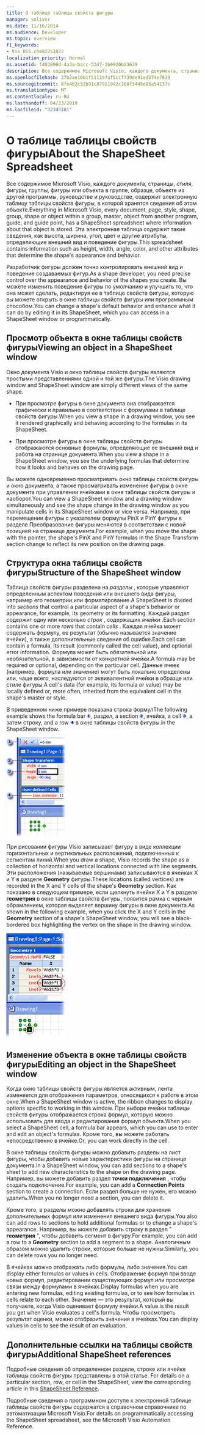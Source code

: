 ```yaml
---
title: О таблице таблицы свойств фигуры
manager: soliver
ms.date: 11/16/2014
ms.audience: Developer
ms.topic: overview
f1_keywords:
- Vis_DSS.chm82251822
localization_priority: Normal
ms.assetid: f403890d-4a3a-bacc-53d7-1b9920b23639
description: Все содержимое Microsoft Visio, каждого документа, страницы, стиля, фигуры, группы, фигуры или объекта в группе, образце, объекте из другой программы, руководстве и руководстве, содержит электронную таблицу таблицы свойств фигуры, в которой хранятся сведения об этом объекте. Эта электронная таблица содержит такие сведения, как высота, ширина, угол, цвет и другие атрибуты, определяющие внешний вид и поведение фигуры.
ms.openlocfilehash: 37b2ae10b1f511197af5ccf739de91edb74e7819
ms.sourcegitcommit: 8fe462c32b91c87911942c188f3445e85a54137c
ms.translationtype: MT
ms.contentlocale: ru-RU
ms.lasthandoff: 04/23/2019
ms.locfileid: "32345181"
---
```

# <a name="about-the-shapesheet-spreadsheet"></a><span data-ttu-id="619c9-104">О таблице таблицы свойств фигуры</span><span class="sxs-lookup"><span data-stu-id="619c9-104">About the ShapeSheet Spreadsheet</span></span>

<span data-ttu-id="619c9-105">Все содержимое Microsoft Visio, каждого документа, страницы, стиля, фигуры, группы, фигуры или объекта в группе, образце, объекте из другой программы, руководстве и руководстве, содержит электронную таблицу таблицы свойств фигуры, в которой хранятся сведения об этом объекте.</span><span class="sxs-lookup"><span data-stu-id="619c9-105">Everything in Microsoft Visio, every document, page, style, shape, group, shape or object within a group, master, object from another program, guide, and guide point, has a ShapeSheet spreadsheet where information about that object is stored.</span></span> <span data-ttu-id="619c9-106">Эта электронная таблица содержит такие сведения, как высота, ширина, угол, цвет и другие атрибуты, определяющие внешний вид и поведение фигуры.</span><span class="sxs-lookup"><span data-stu-id="619c9-106">This spreadsheet contains information such as height, width, angle, color, and other attributes that determine the shape's appearance and behavior.</span></span>
  
<span data-ttu-id="619c9-107">Разработчик фигуры должен точно контролировать внешний вид и поведение создаваемых фигур.</span><span class="sxs-lookup"><span data-stu-id="619c9-107">As a shape developer, you need precise control over the appearance and behavior of the shapes you create.</span></span> <span data-ttu-id="619c9-108">Вы можете изменить поведение фигуры по умолчанию и улучшить то, что она может сделать, редактируя ее в таблице свойств фигуры, которую вы можете открыть в окне таблицы свойств фигуры или программным способом.</span><span class="sxs-lookup"><span data-stu-id="619c9-108">You can change a shape's default behavior and enhance what it can do by editing it in its ShapeSheet, which you can access in a ShapeSheet window or programmatically.</span></span>
  
## <a name="viewing-an-object-in-a-shapesheet-window"></a><span data-ttu-id="619c9-109">Просмотр объекта в окне таблицы свойств фигуры</span><span class="sxs-lookup"><span data-stu-id="619c9-109">Viewing an object in a ShapeSheet window</span></span>

<span data-ttu-id="619c9-110">Окно документа Visio и окно таблицы свойств фигуры являются простыми представлениями одной и той же фигуры.</span><span class="sxs-lookup"><span data-stu-id="619c9-110">The Visio drawing window and ShapeSheet window are simply different views of the same shape.</span></span>
  
- <span data-ttu-id="619c9-111">При просмотре фигуры в окне документа она отображается графически и правильно в соответствии с формулами в таблице свойств фигуры.</span><span class="sxs-lookup"><span data-stu-id="619c9-111">When you view a shape in a drawing window, you see it rendered graphically and behaving according to the formulas in its ShapeSheet.</span></span>
    
- <span data-ttu-id="619c9-112">При просмотре фигуры в окне таблицы свойств фигуры отображаются основные формулы, определяющие ее внешний вид и работа на странице документа.</span><span class="sxs-lookup"><span data-stu-id="619c9-112">When you view a shape in a ShapeSheet window, you see the underlying formulas that determine how it looks and behaves on the drawing page.</span></span>
    
<span data-ttu-id="619c9-113">Вы можете одновременно просматривать окно таблицы свойств фигуры и окно документа, а также просматривать изменение фигуры в окне документа при управлении ячейками в окне таблицы свойств фигуры и наоборот.</span><span class="sxs-lookup"><span data-stu-id="619c9-113">You can view a ShapeSheet window and a drawing window simultaneously and see the shape change in the drawing window as you manipulate cells in its ShapeSheet window or vice versa.</span></span> <span data-ttu-id="619c9-114">Например, при перемещении фигуры с указателем формулы PinX и PinY фигуры в разделе Преобразование фигуры меняются в соответствии с новой позицией на странице документа.</span><span class="sxs-lookup"><span data-stu-id="619c9-114">For example, when you move the shape with the pointer, the shape's PinX and PinY formulas in the Shape Transform section change to reflect its new position on the drawing page.</span></span>
  
## <a name="structure-of-the-shapesheet-window"></a><span data-ttu-id="619c9-115">Структура окна таблицы свойств фигуры</span><span class="sxs-lookup"><span data-stu-id="619c9-115">Structure of the ShapeSheet window</span></span>

<span data-ttu-id="619c9-116">Таблица свойств фигуры разделена на *разделы* , которые управляют определенным аспектом поведения или внешнего вида фигуры, например его геометрии или форматирование.</span><span class="sxs-lookup"><span data-stu-id="619c9-116">A ShapeSheet is divided into  *sections*  that control a particular aspect of a shape's behavior or appearance, for example, its geometry or its formatting.</span></span> <span data-ttu-id="619c9-117">Каждый раздел содержит одну или несколько *строк* , содержащих *ячейки* .</span><span class="sxs-lookup"><span data-stu-id="619c9-117">Each section contains one or more  *rows*  that contain  *cells*  .</span></span> <span data-ttu-id="619c9-118">Каждая ячейка может содержать формулу, ее результат (обычно называется значение ячейки), а также дополнительные сведения об ошибке.</span><span class="sxs-lookup"><span data-stu-id="619c9-118">Each cell can contain a formula, its result (commonly called the cell value), and optional error information.</span></span> <span data-ttu-id="619c9-119">Формула может быть обязательной или необязательной, в зависимости от конкретной ячейки.</span><span class="sxs-lookup"><span data-stu-id="619c9-119">A formula may be required or optional, depending on the particular cell.</span></span> <span data-ttu-id="619c9-120">Данные ячеек (например, формула или значение) могут быть локально определены или, чаще всего, наследуются от эквивалентной ячейки в образце или стиле фигуры.</span><span class="sxs-lookup"><span data-stu-id="619c9-120">A cell's data (for example, its formula or value) may be locally defined or, more often, inherited from the equivalent cell in the shape's master or style.</span></span> 
  
<span data-ttu-id="619c9-121">В приведенном ниже примере показана строка формул</span><span class="sxs-lookup"><span data-stu-id="619c9-121">The following example shows the formula bar</span></span> ![строка формул](media/callout1_ZA01036259.gif)<span data-ttu-id="619c9-123">, раздел</span><span class="sxs-lookup"><span data-stu-id="619c9-123">, a section</span></span> ![section](media/callout2_ZA01036260.gif)<span data-ttu-id="619c9-125">, ячейка</span><span class="sxs-lookup"><span data-stu-id="619c9-125">, a cell</span></span> ![элемент](media/callout3_ZA01036261.gif)<span data-ttu-id="619c9-127">, а затем строку</span><span class="sxs-lookup"><span data-stu-id="619c9-127">, and a row</span></span> ![row](media/callout4_ZA01036262.gif) <span data-ttu-id="619c9-129">в окне таблицы свойств фигуры.</span><span class="sxs-lookup"><span data-stu-id="619c9-129">in the ShapeSheet window.</span></span> 
  
![Окно таблицы свойств фигуры](media/ShpSheetRef_CA_02a_ZA07645861.gif)
  
<span data-ttu-id="619c9-131">При рисовании фигуры Visio записывает фигуру в виде коллекции горизонтальных и вертикальных расположений, подключенных к сегментам линий.</span><span class="sxs-lookup"><span data-stu-id="619c9-131">When you draw a shape, Visio records the shape as a collection of horizontal and vertical locations connected with line segments.</span></span> <span data-ttu-id="619c9-132">Эти расположения (называемые вершинами) записываются в ячейках X и Y в разделе **Geometry** фигуры.</span><span class="sxs-lookup"><span data-stu-id="619c9-132">These locations (called vertices) are recorded in the X and Y cells of the shape's **Geometry** section.</span></span> <span data-ttu-id="619c9-133">Как показано в следующем примере, если щелкнуть ячейки X и Y в разделе **геометрия** в окне таблицы свойств фигуры, появится рамка с черным обрамлением, которая выделяет вершину фигуры в окне документа.</span><span class="sxs-lookup"><span data-stu-id="619c9-133">As shown in the following example, when you click the X and Y cells in the **Geometry** section of a shape's ShapeSheet window, you will see a black-bordered box highlighting the vertex on the shape in the drawing window.</span></span> 
  
![Рамка с черным обрамлением выделяет вершину фигуры в окне документа](media/ShpSheetRef_CA_01_ZA07645860.gif)
  
## <a name="editing-an-object-in-the-shapesheet-window"></a><span data-ttu-id="619c9-135">Изменение объекта в окне таблицы свойств фигуры</span><span class="sxs-lookup"><span data-stu-id="619c9-135">Editing an object in the ShapeSheet window</span></span>

<span data-ttu-id="619c9-136">Когда окно таблицы свойств фигуры является активным, лента изменяется для отображения параметров, относящихся к работе в этом окне.</span><span class="sxs-lookup"><span data-stu-id="619c9-136">When a ShapeSheet window is active, the ribbon changes to display options specific to working in this window.</span></span> <span data-ttu-id="619c9-137">При выборе ячейки таблицы свойств фигуры отображается строка формул, которую можно использовать для ввода и редактирования формул объекта.</span><span class="sxs-lookup"><span data-stu-id="619c9-137">When you select a ShapeSheet cell, a formula bar appears, which you can use to enter and edit an object's formulas.</span></span> <span data-ttu-id="619c9-138">Кроме того, вы можете работать непосредственно в ячейке.</span><span class="sxs-lookup"><span data-stu-id="619c9-138">Or, you can work directly in the cell.</span></span>
  
<span data-ttu-id="619c9-139">В окне таблицы свойств фигуры можно добавить разделы на лист фигуры, чтобы добавить новые характеристики фигуры на странице документа.</span><span class="sxs-lookup"><span data-stu-id="619c9-139">In a ShapeSheet window, you can add sections to a shape's sheet to add new characteristics to the shape on the drawing page.</span></span> <span data-ttu-id="619c9-140">Например, вы можете добавить раздел **точки подключения** , чтобы создать подключение.</span><span class="sxs-lookup"><span data-stu-id="619c9-140">For example, you can add a **Connection Points** section to create a connection.</span></span> <span data-ttu-id="619c9-141">Если раздел больше не нужен, его можно удалить.</span><span class="sxs-lookup"><span data-stu-id="619c9-141">When you no longer need a section, you can delete it.</span></span> 
  
<span data-ttu-id="619c9-142">Кроме того, в разделы можно добавлять строки для хранения дополнительных формул или изменения внешнего вида фигуры.</span><span class="sxs-lookup"><span data-stu-id="619c9-142">You also can add rows to sections to hold additional formulas or to change a shape's appearance.</span></span> <span data-ttu-id="619c9-143">Например, вы можете добавить строку в раздел " **геометрия** ", чтобы добавить сегмент в фигуру.</span><span class="sxs-lookup"><span data-stu-id="619c9-143">For example, you can add a row to a **Geometry** section to add a segment to a shape.</span></span> <span data-ttu-id="619c9-144">Аналогичным образом можно удалить строки, которые больше не нужны.</span><span class="sxs-lookup"><span data-stu-id="619c9-144">Similarly, you can delete rows you no longer need.</span></span> 
  
<span data-ttu-id="619c9-145">В ячейках можно отображать либо формулы, либо значения.</span><span class="sxs-lookup"><span data-stu-id="619c9-145">You can display either formulas or values in cells.</span></span> <span data-ttu-id="619c9-146">Отображение формул при вводе новых формул, редактировании существующих формул или просмотре связи между формулами в ячейках.</span><span class="sxs-lookup"><span data-stu-id="619c9-146">Display formulas when you are entering new formulas, editing existing formulas, or to see how formulas in cells relate to each other.</span></span> <span data-ttu-id="619c9-147">Значение — это результат, который вы получаете, когда Visio оценивает формулу ячейки.</span><span class="sxs-lookup"><span data-stu-id="619c9-147">A value is the result you get when Visio evaluates a cell's formula.</span></span> <span data-ttu-id="619c9-148">Чтобы просмотреть результат оценки, можно отобразить значения в ячейках.</span><span class="sxs-lookup"><span data-stu-id="619c9-148">You can display values in cells to see the result of an evaluation.</span></span>
  
## <a name="additional-shapesheet-references"></a><span data-ttu-id="619c9-149">Дополнительные ссылки на таблицы свойств фигуры</span><span class="sxs-lookup"><span data-stu-id="619c9-149">Additional ShapeSheet references</span></span>

<span data-ttu-id="619c9-150">Подробные сведения об определенном разделе, строке или ячейке таблицы свойств фигуры представлены в этой статье. [](reference-visio-shapesheet.md)</span><span class="sxs-lookup"><span data-stu-id="619c9-150">For details on a particular section, row, or cell in the ShapeSheet, view the corresponding article in this [ShapeSheet Reference](reference-visio-shapesheet.md).</span></span>
  
<span data-ttu-id="619c9-151">Подробные сведения о программном доступе к электронной таблице таблицы свойств фигуры содержатся в справочном справочнике по автоматизации Microsoft Visio.</span><span class="sxs-lookup"><span data-stu-id="619c9-151">For details on programmatically accessing the ShapeSheet spreadsheet, see the Microsoft Visio Automation Reference.</span></span>
  

